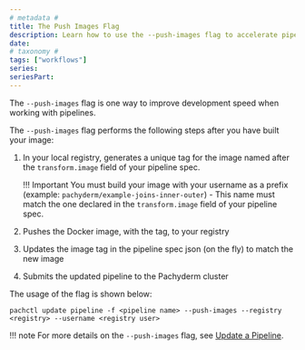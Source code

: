 ```yaml
---
# metadata # 
title: The Push Images Flag
description: Learn how to use the --push-images flag to accelerate pipeline development speed.
date: 
# taxonomy #
tags: ["workflows"]
series:
seriesPart:
---
```


The `--push-images` flag is one way to improve development speed when working with pipelines. 

The `--push-images` flag performs the following steps after you have built your image:

1. In your local registry, generates a unique tag for the image named after the `transform.image` field of your pipeline spec. 

    !!! Important
        You must build your image with your username as a prefix  (example: `pachyderm/example-joins-inner-outer`) - This name  must match the one declared in the `transform.image` field of your pipeline spec. 

1. Pushes the Docker image, with the tag, to your registry 
1. Updates the image tag in the pipeline spec json (on the fly) to match the new image
1. Submits the updated pipeline to the Pachyderm cluster

The usage of the flag is shown below:

   ```shell
   pachctl update pipeline -f <pipeline name> --push-images --registry <registry> --username <registry user>
   ```

!!! note
      For more details on the `--push-images` flag, see [Update a Pipeline](../../pipeline-operations/updating-pipelines/#update-the-code-in-a-pipeline).
